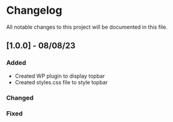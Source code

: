 # Changelog

All notable changes to this project will be documented in this file.

## [1.0.0] - 08/08/23

### Added

- Created WP plugin to display topbar
- Created styles.css file to style topbar

### Changed

### Fixed
